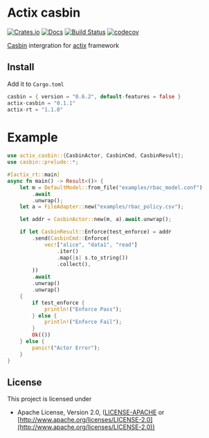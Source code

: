 # Actix casbin

[![Crates.io](https://meritbadge.herokuapp.com/actix-casbin)](https://crates.io/crates/actix-casbin)
[![Docs](https://docs.rs/actix-casbin/badge.svg)](https://docs.rs/actix-casbin)
[![Build Status](https://travis-ci.org/casbin-rs/actix-casbin.svg?branch=master)](https://travis-ci.org/casbin-rs/actix-casbin)
[![codecov](https://codecov.io/gh/casbin-rs/actix-casbin/branch/master/graph/badge.svg)](https://codecov.io/gh/casbin-rs/actix-casbin)

[Casbin](https://github.com/casbin/casbin-rs) intergration for [actix](https://github.com/actix/actix) framework

## Install

Add it to `Cargo.toml`

```rust
casbin = { version = "0.6.2", default-features = false }
actix-casbin = "0.1.1"
actix-rt = "1.1.0"
```


# Example

```rust
use actix_casbin::{CasbinActor, CasbinCmd, CasbinResult};
use casbin::prelude::*;

#[actix_rt::main]
async fn main() -> Result<()> {
    let m = DefaultModel::from_file("examples/rbac_model.conf")
        .await
        .unwrap();
    let a = FileAdapter::new("examples/rbac_policy.csv");

    let addr = CasbinActor::new(m, a).await.unwrap();

    if let CasbinResult::Enforce(test_enforce) = addr
        .send(CasbinCmd::Enforce(
            vec!["alice", "data1", "read"]
                .iter()
                .map(|s| s.to_string())
                .collect(),
        ))
        .await
        .unwrap()
        .unwrap()
    {
        if test_enforce {
            println!("Enforce Pass");
        } else {
            println!("Enforce Fail");
        }
        Ok(())
    } else {
        panic!("Actor Error");
    }
}
```

## License

This project is licensed under

* Apache License, Version 2.0, ([LICENSE-APACHE](LICENSE-APACHE) or [http://www.apache.org/licenses/LICENSE-2.0](http://www.apache.org/licenses/LICENSE-2.0))
